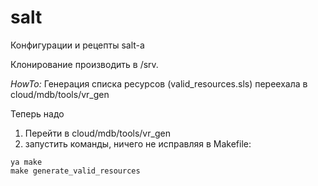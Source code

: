 salt
====

Конфигурации и рецепты salt-a

Клонирование производить в /srv.



*HowTo:*
Генерация списка ресурсов (valid_resources.sls) переехала в cloud/mdb/tools/vr_gen

Теперь надо
1) Перейти в cloud/mdb/tools/vr_gen
2) запустить команды, ничего не исправляя в Makefile:
```
ya make
make generate_valid_resources
```

